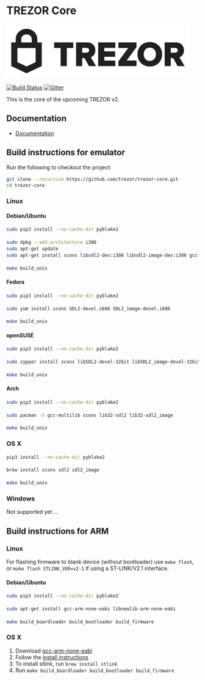 # TREZOR Core

![TREZOR Logo](docs/logo.png)

[![Build Status](https://travis-ci.org/trezor/trezor-core.svg?branch=master)](https://travis-ci.org/trezor/trezor-core)
[![Gitter](https://badges.gitter.im/trezor/community.svg)](https://gitter.im/trezor/community)

This is the core of the upcoming TREZOR v2.

## Documentation

* [Documentation](docs/)

## Build instructions for emulator

Run the following to checkout the project:

```sh
git clone --recursive https://github.com/trezor/trezor-core.git
cd trezor-core
```

### Linux

#### Debian/Ubuntu

```sh
sudo pip3 install --no-cache-dir pyblake2

sudo dpkg --add-architecture i386
sudo apt-get update
sudo apt-get install scons libsdl2-dev:i386 libsdl2-image-dev:i386 gcc-multilib

make build_unix
```

#### Fedora

```sh
sudo pip3 install --no-cache-dir pyblake2

sudo yum install scons SDL2-devel.i686 SDL2_image-devel.i686

make build_unix
```

#### openSUSE

```sh
sudo pip3 install --no-cache-dir pyblake2

sudo zypper install scons libSDL2-devel-32bit libSDL2_image-devel-32bit

make build_unix
```

#### Arch

```sh
sudo pip3 install --no-cache-dir pyblake2

sudo pacman -S gcc-multilib scons lib32-sdl2 lib32-sdl2_image

make build_unix
```

### OS X

```sh
pip3 install --no-cache-dir pyblake2

brew install scons sdl2 sdl2_image

make build_unix
```

### Windows

Not supported yet ...

## Build instructions for ARM

### Linux

For flashing firmware to blank device (without bootloader) use `make flash`,
or `make flash STLINK_VER=v2-1` if using a ST-LINK/V2.1 interface.

#### Debian/Ubuntu

```sh
sudo pip3 install --no-cache-dir pyblake2

sudo apt-get install gcc-arm-none-eabi libnewlib-arm-none-eabi

make build_boardloader build_bootloader build_firmware
```

### OS X

1. Download [gcc-arm-none-eabi](https://launchpad.net/gcc-arm-embedded/5.0/5-2016-q3-update/)
2. Follow the [install instructions](https://launchpadlibrarian.net/287100883/readme.txt)
3. To install stlink, run `brew install stlink`
4. Run `make build_boardloader build_bootloader build_firmware`
